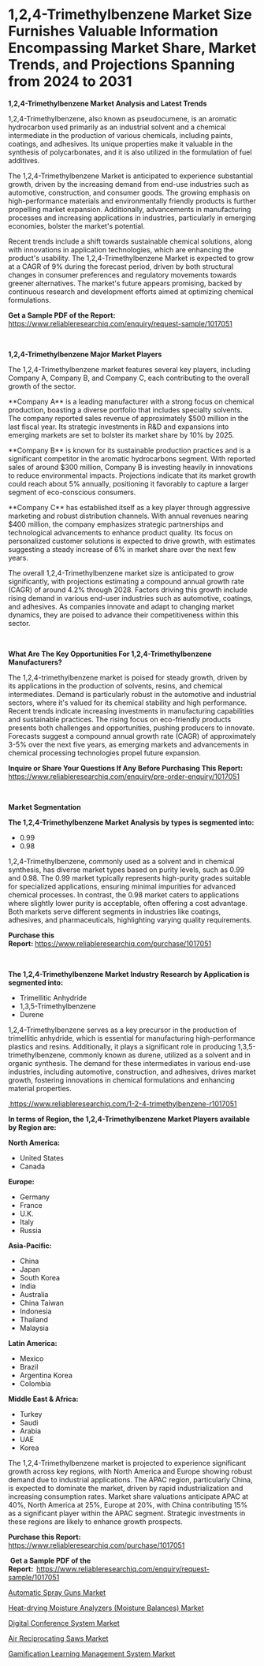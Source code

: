 <p><h1>1,2,4-Trimethylbenzene Market Size Furnishes Valuable Information Encompassing Market Share, Market Trends, and Projections Spanning from 2024 to 2031</h1></p><p><strong>1,2,4-Trimethylbenzene Market Analysis and Latest Trends</strong></p>
<p><p>1,2,4-Trimethylbenzene, also known as pseudocumene, is an aromatic hydrocarbon used primarily as an industrial solvent and a chemical intermediate in the production of various chemicals, including paints, coatings, and adhesives. Its unique properties make it valuable in the synthesis of polycarbonates, and it is also utilized in the formulation of fuel additives.</p><p>The 1,2,4-Trimethylbenzene Market is anticipated to experience substantial growth, driven by the increasing demand from end-use industries such as automotive, construction, and consumer goods. The growing emphasis on high-performance materials and environmentally friendly products is further propelling market expansion. Additionally, advancements in manufacturing processes and increasing applications in industries, particularly in emerging economies, bolster the market's potential.</p><p>Recent trends include a shift towards sustainable chemical solutions, along with innovations in application technologies, which are enhancing the product's usability. The 1,2,4-Trimethylbenzene Market is expected to grow at a CAGR of 9% during the forecast period, driven by both structural changes in consumer preferences and regulatory movements towards greener alternatives. The market's future appears promising, backed by continuous research and development efforts aimed at optimizing chemical formulations.</p></p>
<p><strong>Get a Sample PDF of the Report:&nbsp;</strong> <a href="https://www.reliableresearchiq.com/enquiry/request-sample/1017051?utm_campaign=1834&utm_medium=2&utm_source=Github&utm_content=ia&utm_term=04122024&utm_id=124-trimethylbenzene">https://www.reliableresearchiq.com/enquiry/request-sample/1017051</a></p>
<p>&nbsp;</p>
<p><strong>1,2,4-Trimethylbenzene Major Market Players</strong></p>
<p><p>The 1,2,4-Trimethylbenzene market features several key players, including Company A, Company B, and Company C, each contributing to the overall growth of the sector.</p><p>**Company A** is a leading manufacturer with a strong focus on chemical production, boasting a diverse portfolio that includes specialty solvents. The company reported sales revenue of approximately $500 million in the last fiscal year. Its strategic investments in R&D and expansions into emerging markets are set to bolster its market share by 10% by 2025.</p><p>**Company B** is known for its sustainable production practices and is a significant competitor in the aromatic hydrocarbons segment. With reported sales of around $300 million, Company B is investing heavily in innovations to reduce environmental impacts. Projections indicate that its market growth could reach about 5% annually, positioning it favorably to capture a larger segment of eco-conscious consumers.</p><p>**Company C** has established itself as a key player through aggressive marketing and robust distribution channels. With annual revenues nearing $400 million, the company emphasizes strategic partnerships and technological advancements to enhance product quality. Its focus on personalized customer solutions is expected to drive growth, with estimates suggesting a steady increase of 6% in market share over the next few years.</p><p>The overall 1,2,4-Trimethylbenzene market size is anticipated to grow significantly, with projections estimating a compound annual growth rate (CAGR) of around 4.2% through 2028. Factors driving this growth include rising demand in various end-user industries such as automotive, coatings, and adhesives. As companies innovate and adapt to changing market dynamics, they are poised to advance their competitiveness within this sector.</p></p>
<p>&nbsp;</p>
<p><strong>What Are The Key Opportunities For 1,2,4-Trimethylbenzene Manufacturers?</strong></p>
<p><p>The 1,2,4-trimethylbenzene market is poised for steady growth, driven by its applications in the production of solvents, resins, and chemical intermediates. Demand is particularly robust in the automotive and industrial sectors, where it's valued for its chemical stability and high performance. Recent trends indicate increasing investments in manufacturing capabilities and sustainable practices. The rising focus on eco-friendly products presents both challenges and opportunities, pushing producers to innovate. Forecasts suggest a compound annual growth rate (CAGR) of approximately 3-5% over the next five years, as emerging markets and advancements in chemical processing technologies propel future expansion.</p></p>
<p><strong>Inquire or Share Your Questions If Any Before Purchasing This Report:</strong> <a href="https://www.reliableresearchiq.com/enquiry/pre-order-enquiry/1017051?utm_campaign=1834&utm_medium=2&utm_source=Github&utm_content=ia&utm_term=04122024&utm_id=124-trimethylbenzene">https://www.reliableresearchiq.com/enquiry/pre-order-enquiry/1017051</a></p>
<p>&nbsp;</p>
<p><strong>Market Segmentation</strong></p>
<p><strong>The 1,2,4-Trimethylbenzene Market Analysis by types is segmented into:</strong></p>
<p><ul><li>0.99</li><li>0.98</li></ul></p>
<p><p>1,2,4-Trimethylbenzene, commonly used as a solvent and in chemical synthesis, has diverse market types based on purity levels, such as 0.99 and 0.98. The 0.99 market typically represents high-purity grades suitable for specialized applications, ensuring minimal impurities for advanced chemical processes. In contrast, the 0.98 market caters to applications where slightly lower purity is acceptable, often offering a cost advantage. Both markets serve different segments in industries like coatings, adhesives, and pharmaceuticals, highlighting varying quality requirements.</p></p>
<p><strong>Purchase this Report:&nbsp;</strong><a href="https://www.reliableresearchiq.com/purchase/1017051?utm_campaign=1834&utm_medium=2&utm_source=Github&utm_content=ia&utm_term=04122024&utm_id=124-trimethylbenzene">https://www.reliableresearchiq.com/purchase/1017051</a></p>
<p>&nbsp;</p>
<p><strong>The 1,2,4-Trimethylbenzene Market Industry Research by Application is segmented into:</strong></p>
<p><ul><li>Trimellitic Anhydride</li><li>1,3,5-Trimethylbenzene</li><li>Durene</li></ul></p>
<p><p>1,2,4-Trimethylbenzene serves as a key precursor in the production of trimellitic anhydride, which is essential for manufacturing high-performance plastics and resins. Additionally, it plays a significant role in producing 1,3,5-trimethylbenzene, commonly known as durene, utilized as a solvent and in organic synthesis. The demand for these intermediates in various end-use industries, including automotive, construction, and adhesives, drives market growth, fostering innovations in chemical formulations and enhancing material properties.</p></p>
<p><a href="https://www.reliableresearchiq.com/1-2-4-trimethylbenzene-r1017051?utm_campaign=1834&utm_medium=2&utm_source=Github&utm_content=ia&utm_term=04122024&utm_id=124-trimethylbenzene">&nbsp;https://www.reliableresearchiq.com/1-2-4-trimethylbenzene-r1017051</a></p>
<p><strong>In terms of Region, the 1,2,4-Trimethylbenzene Market Players available by Region are:</strong></p>
<p>
    <p> <strong> North America: </strong>
        <ul>
            <li>United States</li>
            <li>Canada</li>
        </ul>
        </p> 
    <p> <strong> Europe: </strong>
        <ul>
            <li>Germany</li>
            <li>France</li>
            <li>U.K.</li>
            <li>Italy</li>
            <li>Russia</li>
        </ul>
        </p> 
    <p> <strong> Asia-Pacific: </strong>
        <ul>
            <li>China</li>
            <li>Japan</li>
            <li>South Korea</li>
            <li>India</li>
            <li>Australia</li>
            <li>China Taiwan</li>
            <li>Indonesia</li>
            <li>Thailand</li>
            <li>Malaysia</li>
        </ul>
        </p> 
    <p> <strong> Latin America: </strong>
        <ul>
            <li>Mexico</li>
            <li>Brazil</li>
            <li>Argentina Korea</li>
            <li>Colombia</li>
        </ul>
        </p> 
    <p> <strong> Middle East & Africa: </strong>
        <ul>
            <li>Turkey</li>
            <li>Saudi</li>
            <li>Arabia</li>
            <li>UAE</li>
            <li>Korea</li>
        </ul>
    </p>
    </p>
<p><p>The 1,2,4-Trimethylbenzene market is projected to experience significant growth across key regions, with North America and Europe showing robust demand due to industrial applications. The APAC region, particularly China, is expected to dominate the market, driven by rapid industrialization and increasing consumption rates. Market share valuations anticipate APAC at 40%, North America at 25%, Europe at 20%, with China contributing 15% as a significant player within the APAC segment. Strategic investments in these regions are likely to enhance growth prospects.</p></p>
<p><strong>Purchase this Report: </strong><a href="https://www.reliableresearchiq.com/purchase/1017051?utm_campaign=1834&utm_medium=2&utm_source=Github&utm_content=ia&utm_term=04122024&utm_id=124-trimethylbenzene">https://www.reliableresearchiq.com/purchase/1017051</a></p>
<p>&nbsp;<strong>Get a Sample PDF of the Report:&nbsp;&nbsp;</strong><a href="https://www.reliableresearchiq.com/enquiry/request-sample/1017051?utm_campaign=1834&utm_medium=2&utm_source=Github&utm_content=ia&utm_term=04122024&utm_id=124-trimethylbenzene">https://www.reliableresearchiq.com/enquiry/request-sample/1017051</a></p>
<p><strong></strong></p>
<p><p><a href="https://issuu.com/reportprime-2/docs/automatic-spray-guns-market-size-2030.pptx?utm_campaign=1834&utm_medium=2&utm_source=Github&utm_content=ia&utm_term=04122024&utm_id=124-trimethylbenzene">Automatic Spray Guns Market</a></p><p><a href="https://issuu.com/reportprime-2/docs/heat-drying-moisture-analyzers-moisture-balances-m?utm_campaign=1834&utm_medium=2&utm_source=Github&utm_content=ia&utm_term=04122024&utm_id=124-trimethylbenzene">Heat-drying Moisture Analyzers (Moisture Balances) Market</a></p><p><a href="https://www.linkedin.com/pulse/assessing-effect-ofcompany-thedigital-conference-system-market-tsgve?utm_campaign=1834&utm_medium=2&utm_source=Github&utm_content=ia&utm_term=04122024&utm_id=124-trimethylbenzene">Digital Conference System Market</a></p><p><a href="https://www.linkedin.com/pulse/air-reciprocating-saws-market-insight-financial-status-size-vdqif?utm_campaign=1834&utm_medium=2&utm_source=Github&utm_content=ia&utm_term=04122024&utm_id=124-trimethylbenzene">Air Reciprocating Saws Market</a></p><p><a href="https://www.linkedin.com/pulse/latest-market-research-indicates-rapid-growth-gamification-81qke?utm_campaign=1834&utm_medium=2&utm_source=Github&utm_content=ia&utm_term=04122024&utm_id=124-trimethylbenzene">Gamification Learning Management System Market</a></p></p>